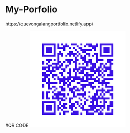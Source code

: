 # My-Porfolio
https://quevongalangportfolio.netlify.app/

#QR CODE
![plot](/images/myportofilioqrcode.png)
